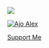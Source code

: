 ![](https://komarev.com/ghpvc/?username=devpenzil&style=flat-square&color=blueviolet)

[![Ajo Alex](https://pimp-my-readme.webapp.io/pimp-my-readme/wavy-banner?subtitle=I-BUILD-THINKS-ON-INTERNET&title=Devpenzil)](https://devpenzil.netlify.app)

                                                                                                                             
<a href="https://buy.stripe.com/eVa8wzbtkd2S7JK4gi">Support Me</a>
